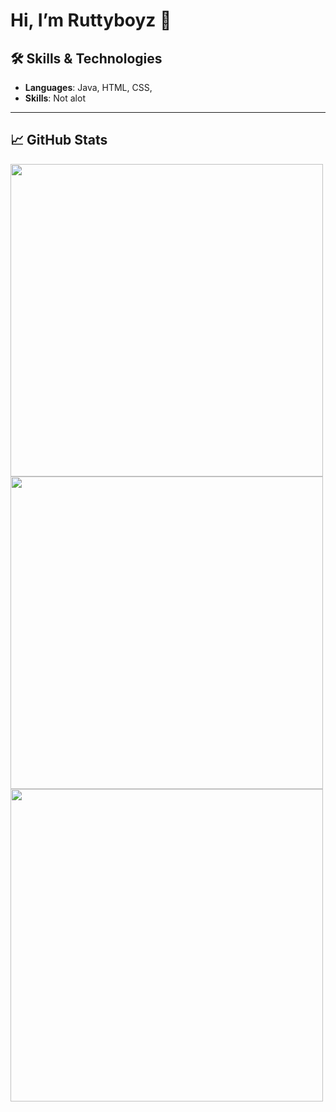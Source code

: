 # Hi, I’m Ruttyboyz 👋

## 🛠️ Skills & Technologies

- **Languages**: Java, HTML, CSS,
- **Skills**: Not alot

---

## 📈 GitHub Stats

<a href="https://github.com/ruttboyzcode">
  <img src="https://github-readme-stats.vercel.app/api?username=ruttyboyzcode&show_icons=true&theme=great-gatsby&show=prs_merged" width="500"/>
</a>
<img src="https://github-readme-stats.vercel.app/api/top-langs/?username=ruttyboyzcode&theme=great-gatsby" width="500"/>
<img src="https://visitor-badge.laobi.icu/badge?page_id=ruttyboyzcode" width="500"/>
